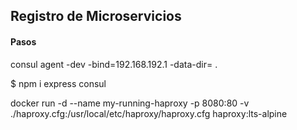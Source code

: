 ## Registro de Microservicios

#### Pasos

consul agent -dev -bind=192.168.192.1 -data-dir= .

$ npm i express consul

docker run -d --name my-running-haproxy -p 8080:80 -v ./haproxy.cfg:/usr/local/etc/haproxy/haproxy.cfg haproxy:lts-alpine
